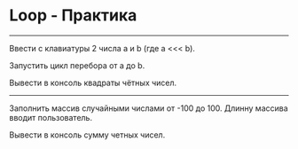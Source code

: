 # Loop - Практика

---

Ввести с клавиатуры 2 числа a и b (где a <<< b).

Запустить цикл перебора от a до b.

Вывести в консоль квадраты чётных чисел.


---

Заполнить массив случайными числами от -100 до 100. Длинну массива вводит пользователь.

Вывести в консоль сумму четных чисел.
